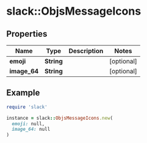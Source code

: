 # slack::ObjsMessageIcons

## Properties

| Name | Type | Description | Notes |
| ---- | ---- | ----------- | ----- |
| **emoji** | **String** |  | [optional] |
| **image_64** | **String** |  | [optional] |

## Example

```ruby
require 'slack'

instance = slack::ObjsMessageIcons.new(
  emoji: null,
  image_64: null
)
```


